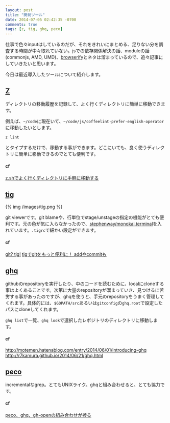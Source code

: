 ```yaml
---
layout: post
title: "開発ツール"
date: 2014-07-05 02:42:35 -0700
comments: true
tags: [z, tig, ghq, peco]
---
```


仕事で色々inputはしているのだが、それをきれいにまとめる、足りない分を調査する時間が中々取れていない。jsでの依存関係解決の話、moduleの話(commonjs, AMD, UMD)、[browserify](https://github.com/substack/node-browserify)とネタは溜まっているので、追々記事にしていきたいと思います。

<!--more-->

今日は最近導入したツールについて紹介します。

## [Z](https://github.com/rupa/z)
ディレクトリの移動履歴を記録して、よく行くディレクトリに簡単に移動できます。

例えば、`~/code`に現在いて、`~/code/js/coffeelint-prefer-english-operator`に移動したいとします。

`z lint`

とタイプするだけで、移動する事ができます。どこにいても、良く使うディレクトリに簡単に移動できるのでとても便利です。

#### cf
[z.shでよく行くディレクトリに手軽に移動する](http://qiita.com/yoshikaw/items/38d3008ac7d0b19b4805)


## [tig](https://github.com/jonas/tig)

{% img /images/tig.png %}

git viewerです。git blameや、行単位でstage/unstageの指定の機能がとても便利です。元の色が気に入らなかったので、[stephenway/monokai.terminal](https://github.com/stephenway/monokai.terminal)を入れています。`.tigrc`で細かい設定ができます。

#### cf
[git? tig!](http://blogs.atlassian.com/2013/05/git-tig/)
[tigでgitをもっと便利に！ addやcommitも](http://qiita.com/suino/items/b0dae7e00bd7165f79ea)


## [ghq](https://github.com/motemen/ghq)
githubのrepositoryを実行したり、中のコードを読むために、localにcloneする事はよくあることです。次第に大量のrepositoryが溜まっていき、見つけるに苦労する事があったのですが、ghqを使うと、手元のrepositoryをうまく管理してくれます。具体的には、`$GOPATH/src`あるいは`gitconfig`の`ghq.root`で設定したパスにcloneしてくれます。

`ghq list`で一覧、`ghq look`で選択したレポジトリのディレクトリに移動します。

#### cf
http://motemen.hatenablog.com/entry/2014/06/01/introducing-ghq
http://r7kamura.github.io/2014/06/21/ghq.html


## [peco](https://github.com/peco/peco)
incrementalなgrep。とてもUNIXライク。ghqと組み合わせると、とても協力です。

#### cf
[peco、ghq、gh-openの組み合わせが捗る](http://webtech-walker.com/archive/2014/06/peco-ghq-gh-open.html)
